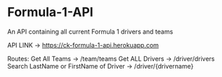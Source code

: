 # Formula-1-API
An API containing all current Formula 1 drivers and teams

API LINK -> https://ck-formula-1-api.herokuapp.com

Routes:
Get All Teams -> /team/teams
Get ALL Drivers -> /driver/drivers
Search LastName or FirstName of Driver -> /driver/{drivername}
